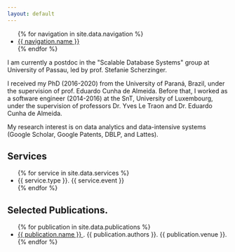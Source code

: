 ```yaml
---
layout: default
---
```


<ul>
{% for navigation in site.data.navigation %}
  <li>
    <a href="https://erlfilho.github.io/{{ navigation.link }}">
      {{ navigation.name }}
    </a>
  </li>
{% endfor %}
</ul>

I am currently a postdoc in the "Scalable Database Systems" group at University of Passau, led by prof. Stefanie Scherzinger.

I received my PhD (2016-2020) from the University of Paraná, Brazil, under the supervision of prof. Eduardo Cunha de Almeida. Before that, I worked as a software engineer (2014-2016) at the SnT, University of Luxembourg, under the supervision of professors Dr. Yves Le Traon and Dr. Eduardo Cunha de Almeida.

My research interest is on data analytics and data-intensive systems (Google Scholar, Google Patents, DBLP, and Lattes).

## Services

<ul>
{% for service in site.data.services %}
  <li>
      {{ service.type }}. {{ service.event }}
  </li>
{% endfor %}
</ul>


## Selected Publications.

<ul>
{% for publication in site.data.publications %}
    <li>
      <a href="{{ publication.link }}"> {{ publication.name }} </a>. {{ publication.authors }}. {{ publication.venue }}.
    </li>
{% endfor %}
</ul>


